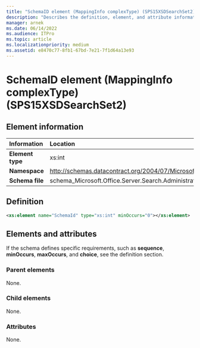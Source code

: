 ```yaml
---
title: "SchemaID element (MappingInfo complexType) (SPS15XSDSearchSet2)"
description: "Describes the definition, element, and attribute information for the SchemaID element (MappingInfo complexType) (SPS15XSDSearchSet2)."
manager: arnek
ms.date: 06/14/2022
ms.audience: ITPro
ms.topic: article
ms.localizationpriority: medium
ms.assetid: e8470c77-8fb1-67bd-7e21-7f1d64a13e93
---
```


# SchemaID element (MappingInfo complexType) (SPS15XSDSearchSet2)



## Element information

| Information | Location |
|:-----|:-----|
|**Element type**|xs:int|
|**Namespace**|http://schemas.datacontract.org/2004/07/Microsoft.Office.Server.Search.Administration|
|**Schema file**|schema_Microsoft.Office.Server.Search.Administration.xsd|

## Definition

```XML
<xs:element name="SchemaId" type="xs:int" minOccurs="0"></xs:element>

```

## Elements and attributes

If the schema defines specific requirements, such as **sequence**, **minOccurs**, **maxOccurs**, and **choice**, see the definition section.

### Parent elements

None.

### Child elements

None.

### Attributes

None.
